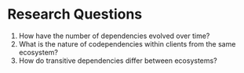 # Research Questions

1. How have the number of dependencies evolved over time?
2. What is the nature of codependencies within clients from the same ecosystem?
3. How do transitive dependencies differ between ecosystems?
